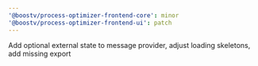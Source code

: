 ```yaml
---
'@boostv/process-optimizer-frontend-core': minor
'@boostv/process-optimizer-frontend-ui': patch
---
```


Add optional external state to message provider, adjust loading skeletons, add missing export
